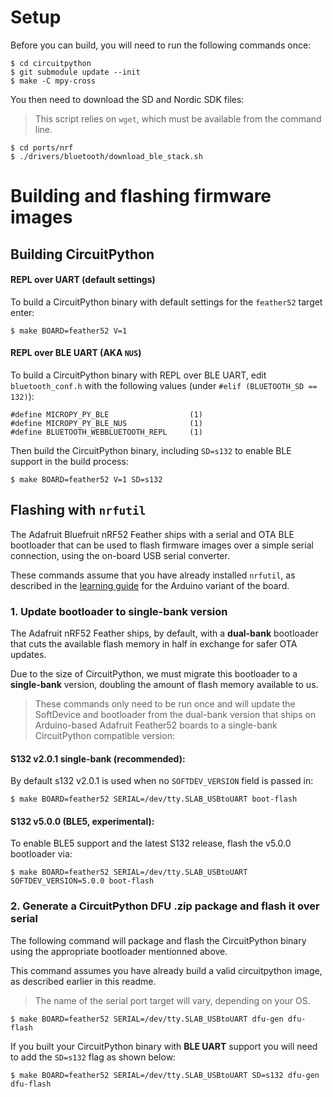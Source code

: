 # Setup

Before you can build, you will need to run the following commands once:

```
$ cd circuitpython
$ git submodule update --init
$ make -C mpy-cross
```

You then need to download the SD and Nordic SDK files:

> This script relies on `wget`, which must be available from the command line.

```
$ cd ports/nrf
$ ./drivers/bluetooth/download_ble_stack.sh
```

# Building and flashing firmware images

## Building CircuitPython

#### REPL over UART (default settings)

To build a CircuitPython binary with default settings for the
`feather52` target enter:

```
$ make BOARD=feather52 V=1
```

#### REPL over BLE UART (AKA `NUS`)

To build a CircuitPython binary with REPL over BLE UART, edit
`bluetooth_conf.h` with the following values (under
`#elif (BLUETOOTH_SD == 132)`):

```
#define MICROPY_PY_BLE                  (1)
#define MICROPY_PY_BLE_NUS              (1)
#define BLUETOOTH_WEBBLUETOOTH_REPL     (1)
```

Then build the CircuitPython binary, including `SD=s132`
to enable BLE support in the build process:

```
$ make BOARD=feather52 V=1 SD=s132
```

## Flashing with `nrfutil`

The Adafruit Bluefruit nRF52 Feather ships with a serial and OTA BLE bootloader
that can be used to flash firmware images over a simple serial connection,
using the on-board USB serial converter.

These commands assume that you have already installed `nrfutil`, as described
in the [learning guide](https://learn.adafruit.com/bluefruit-nrf52-feather-learning-guide/arduino-bsp-setup)
for the Arduino variant of the board.

### 1. **Update bootloader** to single-bank version

The Adafruit nRF52 Feather ships, by default, with a **dual-bank** bootloader
that cuts the available flash memory in half in exchange for safer
OTA updates.

Due to the size of CircuitPython, we must migrate this bootloader to a
**single-bank** version, doubling the amount of flash memory available to us.

> These commands only need to be run once and will update the SoftDevice and
bootloader from the dual-bank version that ships on Arduino-based Adafruit
Feather52 boards to a single-bank CircuitPython compatible version:

#### S132 v2.0.1 single-bank (recommended):

By default s132 v2.0.1 is used when no `SOFTDEV_VERSION` field is passed in:

```
$ make BOARD=feather52 SERIAL=/dev/tty.SLAB_USBtoUART boot-flash
```

#### S132 v5.0.0 (BLE5, experimental):

To enable BLE5 support and the latest S132 release, flash the v5.0.0 bootloader via:

```
$ make BOARD=feather52 SERIAL=/dev/tty.SLAB_USBtoUART SOFTDEV_VERSION=5.0.0 boot-flash
```

### 2. Generate a CircuitPython DFU .zip package and flash it over serial

The following command will package and flash the CircuitPython binary using the
appropriate bootloader mentionned above.

This command assumes you have already build a valid circuitpython
image, as described earlier in this readme.

> The name of the serial port target will vary, depending on your OS.

```
$ make BOARD=feather52 SERIAL=/dev/tty.SLAB_USBtoUART dfu-gen dfu-flash
```

If you built your CircuitPython binary with **BLE UART** support you will
need to add the `SD=s132` flag as shown below:

```
$ make BOARD=feather52 SERIAL=/dev/tty.SLAB_USBtoUART SD=s132 dfu-gen dfu-flash
```

